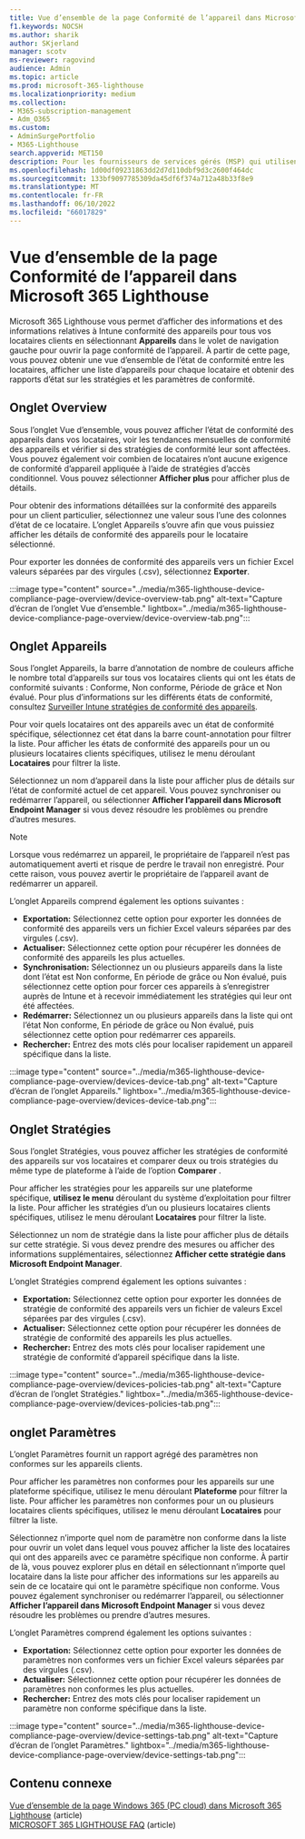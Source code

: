 ```yaml
---
title: Vue d’ensemble de la page Conformité de l’appareil dans Microsoft 365 Lighthouse
f1.keywords: NOCSH
ms.author: sharik
author: SKjerland
manager: scotv
ms-reviewer: ragovind
audience: Admin
ms.topic: article
ms.prod: microsoft-365-lighthouse
ms.localizationpriority: medium
ms.collection:
- M365-subscription-management
- Adm_O365
ms.custom:
- AdminSurgePortfolio
- M365-Lighthouse
search.appverid: MET150
description: Pour les fournisseurs de services gérés (MSP) qui utilisent Microsoft 365 Lighthouse, découvrez la page conformité des appareils.
ms.openlocfilehash: 1d00df09231863dd2d7d110dbf9d3c2600f464dc
ms.sourcegitcommit: 133bf9097785309da45df6f374a712a48b33f8e9
ms.translationtype: MT
ms.contentlocale: fr-FR
ms.lasthandoff: 06/10/2022
ms.locfileid: "66017829"
---
```

# <a name="overview-of-the-device-compliance-page-in-microsoft-365-lighthouse"></a>Vue d’ensemble de la page Conformité de l’appareil dans Microsoft 365 Lighthouse

Microsoft 365 Lighthouse vous permet d’afficher des informations et des informations relatives à Intune conformité des appareils pour tous vos locataires clients en sélectionnant **Appareils** dans le volet de navigation gauche pour ouvrir la page conformité de l’appareil. À partir de cette page, vous pouvez obtenir une vue d’ensemble de l’état de conformité entre les locataires, afficher une liste d’appareils pour chaque locataire et obtenir des rapports d’état sur les stratégies et les paramètres de conformité.

## <a name="overview-tab"></a>Onglet Overview  
  
Sous l’onglet Vue d’ensemble, vous pouvez afficher l’état de conformité des appareils dans vos locataires, voir les tendances mensuelles de conformité des appareils et vérifier si des stratégies de conformité leur sont affectées. Vous pouvez également voir combien de locataires n’ont aucune exigence de conformité d’appareil appliquée à l’aide de stratégies d’accès conditionnel. Vous pouvez sélectionner **Afficher plus** pour afficher plus de détails.

Pour obtenir des informations détaillées sur la conformité des appareils pour un client particulier, sélectionnez une valeur sous l’une des colonnes d’état de ce locataire. L’onglet Appareils s’ouvre afin que vous puissiez afficher les détails de conformité des appareils pour le locataire sélectionné.

Pour exporter les données de conformité des appareils vers un fichier Excel valeurs séparées par des virgules (.csv), sélectionnez **Exporter**.

:::image type="content" source="../media/m365-lighthouse-device-compliance-page-overview/device-overview-tab.png" alt-text="Capture d’écran de l’onglet Vue d’ensemble." lightbox="../media/m365-lighthouse-device-compliance-page-overview/device-overview-tab.png":::

## <a name="devices-tab"></a>Onglet Appareils

Sous l’onglet Appareils, la barre d’annotation de nombre de couleurs affiche le nombre total d’appareils sur tous vos locataires clients qui ont les états de conformité suivants : Conforme, Non conforme, Période de grâce et Non évalué. Pour plus d’informations sur les différents états de conformité, consultez [Surveiller Intune stratégies de conformité des appareils](/mem/intune/protect/compliance-policy-monitor).

Pour voir quels locataires ont des appareils avec un état de conformité spécifique, sélectionnez cet état dans la barre count-annotation pour filtrer la liste. Pour afficher les états de conformité des appareils pour un ou plusieurs locataires clients spécifiques, utilisez le menu déroulant **Locataires** pour filtrer la liste.

Sélectionnez un nom d’appareil dans la liste pour afficher plus de détails sur l’état de conformité actuel de cet appareil. Vous pouvez synchroniser ou redémarrer l’appareil, ou sélectionner **Afficher l’appareil dans Microsoft Endpoint Manager** si vous devez résoudre les problèmes ou prendre d’autres mesures.

> [!NOTE]
> Lorsque vous redémarrez un appareil, le propriétaire de l’appareil n’est pas automatiquement averti et risque de perdre le travail non enregistré. Pour cette raison, vous pouvez avertir le propriétaire de l’appareil avant de redémarrer un appareil.

L’onglet Appareils comprend également les options suivantes :

- **Exportation:** Sélectionnez cette option pour exporter les données de conformité des appareils vers un fichier Excel valeurs séparées par des virgules (.csv).
- **Actualiser:** Sélectionnez cette option pour récupérer les données de conformité des appareils les plus actuelles.
- **Synchronisation:** Sélectionnez un ou plusieurs appareils dans la liste dont l’état est Non conforme, En période de grâce ou Non évalué, puis sélectionnez cette option pour forcer ces appareils à s’enregistrer auprès de Intune et à recevoir immédiatement les stratégies qui leur ont été affectées.
- **Redémarrer:** Sélectionnez un ou plusieurs appareils dans la liste qui ont l’état Non conforme, En période de grâce ou Non évalué, puis sélectionnez cette option pour redémarrer ces appareils.
- **Rechercher:** Entrez des mots clés pour localiser rapidement un appareil spécifique dans la liste.
 
:::image type="content" source="../media/m365-lighthouse-device-compliance-page-overview/devices-device-tab.png" alt-text="Capture d’écran de l’onglet Appareils." lightbox="../media/m365-lighthouse-device-compliance-page-overview/devices-device-tab.png":::

## <a name="policies-tab"></a>Onglet Stratégies

Sous l’onglet Stratégies, vous pouvez afficher les stratégies de conformité des appareils sur vos locataires et comparer deux ou trois stratégies du même type de plateforme à l’aide de l’option **Comparer** .

Pour afficher les stratégies pour les appareils sur une plateforme spécifique, **utilisez le menu** déroulant du système d’exploitation pour filtrer la liste. Pour afficher les stratégies d’un ou plusieurs locataires clients spécifiques, utilisez le menu déroulant **Locataires** pour filtrer la liste.

Sélectionnez un nom de stratégie dans la liste pour afficher plus de détails sur cette stratégie. Si vous devez prendre des mesures ou afficher des informations supplémentaires, sélectionnez **Afficher cette stratégie dans Microsoft Endpoint Manager**.

L’onglet Stratégies comprend également les options suivantes :

- **Exportation:** Sélectionnez cette option pour exporter les données de stratégie de conformité des appareils vers un fichier de valeurs Excel séparées par des virgules (.csv).
- **Actualiser:** Sélectionnez cette option pour récupérer les données de stratégie de conformité des appareils les plus actuelles.
- **Rechercher:** Entrez des mots clés pour localiser rapidement une stratégie de conformité d’appareil spécifique dans la liste.

:::image type="content" source="../media/m365-lighthouse-device-compliance-page-overview/devices-policies-tab.png" alt-text="Capture d’écran de l’onglet Stratégies." lightbox="../media/m365-lighthouse-device-compliance-page-overview/devices-policies-tab.png":::

## <a name="settings-tab"></a>onglet Paramètres

L’onglet Paramètres fournit un rapport agrégé des paramètres non conformes sur les appareils clients. 

Pour afficher les paramètres non conformes pour les appareils sur une plateforme spécifique, utilisez le menu déroulant **Plateforme** pour filtrer la liste. Pour afficher les paramètres non conformes pour un ou plusieurs locataires clients spécifiques, utilisez le menu déroulant **Locataires** pour filtrer la liste.

Sélectionnez n’importe quel nom de paramètre non conforme dans la liste pour ouvrir un volet dans lequel vous pouvez afficher la liste des locataires qui ont des appareils avec ce paramètre spécifique non conforme. À partir de là, vous pouvez explorer plus en détail en sélectionnant n’importe quel locataire dans la liste pour afficher des informations sur les appareils au sein de ce locataire qui ont le paramètre spécifique non conforme. Vous pouvez également synchroniser ou redémarrer l’appareil, ou sélectionner **Afficher l’appareil dans Microsoft Endpoint Manager** si vous devez résoudre les problèmes ou prendre d’autres mesures.

L’onglet Paramètres comprend également les options suivantes :

- **Exportation:** Sélectionnez cette option pour exporter les données de paramètres non conformes vers un fichier Excel valeurs séparées par des virgules (.csv).
- **Actualiser:** Sélectionnez cette option pour récupérer les données de paramètres non conformes les plus actuelles.
- **Rechercher:** Entrez des mots clés pour localiser rapidement un paramètre non conforme spécifique dans la liste.

:::image type="content" source="../media/m365-lighthouse-device-compliance-page-overview/device-settings-tab.png" alt-text="Capture d’écran de l’onglet Paramètres." lightbox="../media/m365-lighthouse-device-compliance-page-overview/device-settings-tab.png":::

## <a name="related-content"></a>Contenu connexe

[Vue d’ensemble de la page Windows 365 (PC cloud) dans Microsoft 365 Lighthouse](m365-lighthouse-win365-page-overview.md) (article)\
[MICROSOFT 365 LIGHTHOUSE FAQ](m365-lighthouse-faq.yml) (article)
